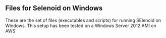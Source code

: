 ## Files for Selenoid on Windows

These are the set of files (executables and scripts) for running SElenoid on Windows.
This setup has been tested on a Windows Server 2012 AMI on AWS
